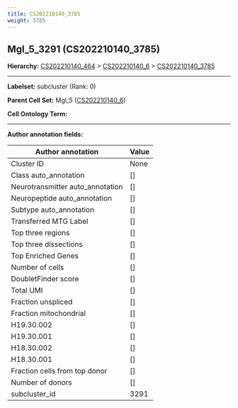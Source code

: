 ```yaml
---
title: CS202210140_3785
weight: 3785
---
```

## Mgl_5_3291 (CS202210140_3785)
<b>Hierarchy: </b>
[CS202210140_464](https://purl.brain-bican.org/taxonomy/CS202210140#CS202210140_464) >
[CS202210140_6](https://purl.brain-bican.org/taxonomy/CS202210140#CS202210140_6) >
[CS202210140_3785](https://purl.brain-bican.org/taxonomy/CS202210140#CS202210140_3785)

---


**Labelset:** subcluster (Rank: 0)

**Parent Cell Set:** Mgl_5 ([CS202210140_6](https://purl.brain-bican.org/taxonomy/CS202210140#CS202210140_6))



**Cell Ontology Term:** 

[MARKER GENES.]: #


---

[TRANSFERRED ANNOTATIONS.]: #


[AUTHOR ANNOTATION FIELDS.]: #


**Author annotation fields:**

| Author annotation | Value |
|-------------------|-------|
|Cluster ID|None|
|Class auto_annotation|[]|
|Neurotransmitter auto_annotation|[]|
|Neuropeptide auto_annotation|[]|
|Subtype auto_annotation|[]|
|Transferred MTG Label|[]|
|Top three regions|[]|
|Top three dissections|[]|
|Top Enriched Genes|[]|
|Number of cells|[]|
|DoubletFinder score|[]|
|Total UMI|[]|
|Fraction unspliced|[]|
|Fraction mitochondrial|[]|
|H19.30.002|[]|
|H19.30.001|[]|
|H18.30.002|[]|
|H18.30.001|[]|
|Fraction cells from top donor|[]|
|Number of donors|[]|
|subcluster_id|3291|
